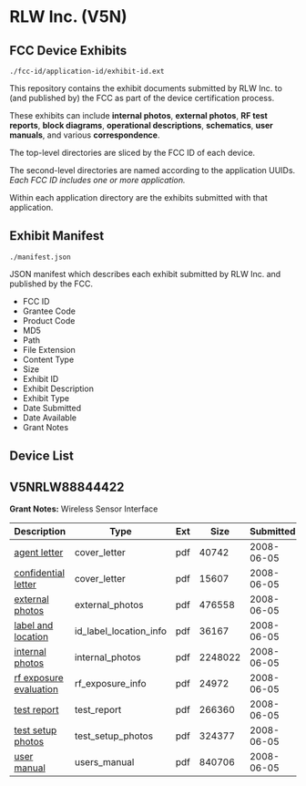 # RLW Inc. (V5N)
## FCC Device Exhibits

```
./fcc-id/application-id/exhibit-id.ext
```

This repository contains the exhibit documents submitted by RLW Inc. to (and published by) the FCC as part of the device certification process.

These exhibits can include **internal photos**, **external photos**, **RF test reports**, **block diagrams**, **operational descriptions**, **schematics**, **user manuals**, and various **correspondence**.

The top-level directories are sliced by the FCC ID of each device.

The second-level directories are named according to the application UUIDs. *Each FCC ID includes one or more application.*

Within each application directory are the exhibits submitted with that application. 

## Exhibit Manifest

```
./manifest.json
```

JSON manifest which describes each exhibit submitted by RLW Inc. and published by the FCC.

- FCC ID
- Grantee Code
- Product Code
- MD5
- Path
- File Extension
- Content Type
- Size
- Exhibit ID
- Exhibit Description
- Exhibit Type
- Date Submitted
- Date Available
- Grant Notes

## Device List
## V5NRLW88844422
**Grant Notes:** Wireless Sensor Interface

| Description | Type | Ext | Size | Submitted | Available |
| ----------- | ---- | --- | ---- | --------- | --------- |
| [agent letter](V5NRLW88844422/322d2f7e79c2dfbdc1188537fd2806c1/951841.pdf) | cover_letter | pdf | 40742 | 2008-06-05 | 2008-06-05 |
| [confidential letter](V5NRLW88844422/322d2f7e79c2dfbdc1188537fd2806c1/951842.pdf) | cover_letter | pdf | 15607 | 2008-06-05 | 2008-06-05 |
| [external photos](V5NRLW88844422/322d2f7e79c2dfbdc1188537fd2806c1/951843.pdf) | external_photos | pdf | 476558 | 2008-06-05 | 2008-06-05 |
| [label and location](V5NRLW88844422/322d2f7e79c2dfbdc1188537fd2806c1/951844.pdf) | id_label_location_info | pdf | 36167 | 2008-06-05 | 2008-06-05 |
| [internal photos](V5NRLW88844422/322d2f7e79c2dfbdc1188537fd2806c1/951845.pdf) | internal_photos | pdf | 2248022 | 2008-06-05 | 2008-06-05 |
| [rf exposure evaluation](V5NRLW88844422/322d2f7e79c2dfbdc1188537fd2806c1/951848.pdf) | rf_exposure_info | pdf | 24972 | 2008-06-05 | 2008-06-05 |
| [test report](V5NRLW88844422/322d2f7e79c2dfbdc1188537fd2806c1/951850.pdf) | test_report | pdf | 266360 | 2008-06-05 | 2008-06-05 |
| [test setup photos](V5NRLW88844422/322d2f7e79c2dfbdc1188537fd2806c1/951851.pdf) | test_setup_photos | pdf | 324377 | 2008-06-05 | 2008-06-05 |
| [user manual](V5NRLW88844422/322d2f7e79c2dfbdc1188537fd2806c1/951852.pdf) | users_manual | pdf | 840706 | 2008-06-05 | 2008-06-05 |
